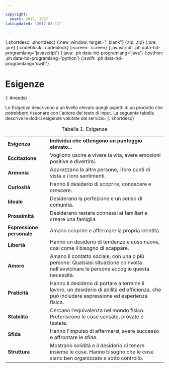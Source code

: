 ```yaml
---

copyright:
  years: 2015, 2017
lastupdated: "2017-08-11"

---
```


{:shortdesc: .shortdesc}
{:new_window: target="_blank"}
{:tip: .tip}
{:pre: .pre}
{:codeblock: .codeblock}
{:screen: .screen}
{:javascript: .ph data-hd-programlang='javascript'}
{:java: .ph data-hd-programlang='java'}
{:python: .ph data-hd-programlang='python'}
{:swift: .ph data-hd-programlang='swift'}

# Esigenze
{: #needs}

Le *Esigenze* descrivono a un livello elevato quegli aspetti di un prodotto che potrebbero risuonare con l'autore del testo di input. La seguente tabella descrive le dodici esigenze valutate dal servizio.
{: shortdesc}

<table>
  <caption>Tabella 1. Esigenze</caption>
  <tr>
    <th style="text-align:left">Esigenza</th>
    <th style="text-align:left">Individui che ottengono un punteggio elevato...</th>
  </tr>
  <tr>
    <td><strong>Eccitazione</strong></td>
    <td>Vogliono uscire e vivere la vita, avere emozioni positive
      e divertirsi.</td>
  </tr>
  <tr>
    <td><strong>Armonia</strong></td>
    <td>Apprezzano le altre persone, i loro punti di vista e i loro sentimenti.</td>
  </tr>
  <tr>
    <td><strong>Curiosità</strong></td>
    <td>Hanno  il desiderio di scoprire, conoscere e crescere.</td>
  </tr>
  <tr>
    <td><strong>Ideale</strong></td>
    <td>Desiderano la perfezione e un senso di comunità.</td>
  </tr>
  <tr>
    <td><strong>Prossimità</strong></td>
    <td>Desiderano restare connessi ai familiari e creare una famiglia.</td>
  </tr>
  <tr>
    <td><strong>Espressione personale</strong></td>
    <td>Amano scoprire e affermare la propria identità.</td>
  </tr>
  <tr>
    <td><strong>Libertà</strong></td>
    <td>Hanno un desiderio di tendenze e cose nuove, così come il bisogno di
      scappare.</td>
  </tr>
  <tr>
    <td><strong>Amore</strong></td>
    <td>Amano il contatto sociale, con una o più persone. Qualsiasi situazione
      coinvolta nell'avvicinare le persone accoglie questa necessità.</td>
  </tr>
  <tr>
    <td><strong>Praticità</strong></td>
    <td>Hanno il desiderio di portare a termine il lavoro, un desiderio di abilità ed efficienza,
      che può includere espressione ed esperienza fisica.</td>
  </tr>
  <tr>
    <td><strong>Stabilità</strong></td>
    <td>Cercano l'equivalenza nel mondo fisico. Preferiscono le cose sensate,
      provate e testate.</td>
  </tr>
  <tr>
    <td><strong>Sfida</strong></td>
    <td>Hanno l'impulso di affermarsi, avere successo e affrontare le sfide.</td>
  </tr>
  <tr>
    <td><strong>Struttura</strong></td>
    <td>Mostrano solidità e il desiderio di tenere insieme le cose. Hanno
      bisogno che le cose siano ben organizzate e sotto controllo.</td>
  </tr>
</table>
